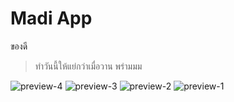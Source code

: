 # Madi App
  ของดี

> ทำวันนี้ให้แย่กว่าเมื่อวาน พร่ามมม


![preview-4](https://user-images.githubusercontent.com/41660990/211322135-709c429f-85fa-42cc-904f-61ef031c9a57.png)
![preview-3](https://user-images.githubusercontent.com/41660990/211322145-0c61f520-a075-4ecb-9a39-76d802986fbc.png)
![preview-2](https://user-images.githubusercontent.com/41660990/211322152-d66995d4-3dc6-42fc-84c9-aa56a04257f9.png)
![preview-1](https://user-images.githubusercontent.com/41660990/211322157-5916deac-bfd8-45b4-a61a-5ab9d0084b74.png)
